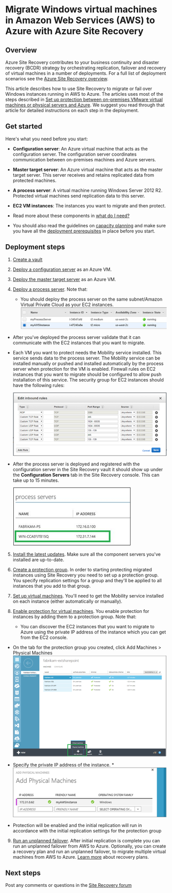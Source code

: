 <properties
    pageTitle="Migrate Windows virtual machines from Amazon Web Services to Azure with Site Recovery | Microsoft Azure"
    description="Use Azure Site Recovery to migrate Windows virtual machines running in Amazon Web Services (AWA) to Azure."
    services="site-recovery"
    documentationCenter=""
    authors="rayne-wiselman"
    manager="jwhit"
    editor=""/>

<tags
    ms.service="site-recovery"
    ms.devlang="na"
    ms.topic="article"
    ms.tgt_pltfrm="na"
    ms.workload="backup-recovery"
    ms.date="12/14/2015"
    ms.author="raynew"/>

# Migrate Windows virtual machines in Amazon Web Services (AWS) to Azure with Azure Site Recovery
## Overview
Azure Site Recovery contributes to your business continuity and disaster recovery (BCDR) strategy by orchestrating replication, failover and recovery of virtual machines in a number of deployments. For a full list of deployment scenarios see the [Azure Site Recovery overview](site-recovery-overview.md).

This article describes how to use Site Recovery to migrate or fail over Windows instances running in AWS to Azure. The articles uses most of the steps described in [Set up protection between on-premises VMware virtual machines or physical servers and Azure](site-recovery-vmware-to-azure-classic-legacy.md). We suggest you read through that article for detailed instructions on each step in the deployment.

## Get started
Here's what you need before you start:

* **Configuration server**: An Azure virtual machine that acts as the configuration server. The configuration server coordinates communication between on-premises machines and Azure servers.
* **Master target server**: An Azure virtual machine that acts as the master target server. This server receives and retains replicated data from protected machines.
* **A process server**: A virtual machine running Windows Server 2012 R2. Protected virtual machines send replication data to this server.
* **EC2 VM instances**: The instances you want to migrate and then protect.

* Read more about these components in [what do I need?](site-recovery-vmware-to-azure-classic-legacy.md#what-do-i-need)

* You should also read the guidelines on [capacity planning](site-recovery-vmware-to-azure-classic-legacy.md#capacity-planning) and make sure you have all the [deployment prerequisites](site-recovery-vmware-to-azure-classic-legacy.md#before-you-start) in place before you start.

## Deployment steps
1. [Create a vault](site-recovery-vmware-to-azure-classic-legacy.md#step-1-create-a-vault)
2. [Deploy a configuration server](site-recovery-vmware-to-azure-classic-legacy.md#step-2-deploy-a-configuration-server) as an Azure VM.
3. [Deploy the master target server](site-recovery-vmware-to-azure-classic-legacy.md#step-2-deploy-a-configuration-server) as an Azure VM.
4. [Deploy a process server](site-recovery-vmware-to-azure-classic-legacy.md#step-4-deploy-the-on-premises-process-server). Note that:

   * You should deploy the process server on the same subnet/Amazon Virtual Private Cloud as your EC2 instances. 
  ![EC2 instances](./media/site-recovery-migrate-aws-to-azure/ASR_AWSMigration1.png)

* After you've deployed the process server validate that it can communicate with the EC2 instances that you want to migrate.

* Each VM you want to protect needs the Mobility service installed. This service sends data to the process server. The Mobility service can be installed manually or pushed and installed automatically by the process server when protection for the VM is enabled. Firewall rules on EC2 instances that you want to migrate should be configured to allow push installation of this service. The security group for EC2 instances should have the following rules:

    ![firewall rules](./media/site-recovery-migrate-aws-to-azure/ASR_AWSMigration2.png)

* After the process server is deployed and registered with the configuration server in the Site Recovery vault it should show up under the **Configuration Servers** tab in the Site Recovery console. This can take up to 15 minutes.

    ![process server](./media/site-recovery-migrate-aws-to-azure/ASR_AWSMigration3.png)


5. [Install the latest updates](site-recovery-vmware-to-azure-classic-legacy.md#step-5-install-latest-updates). Make sure all the component servers you've installed are up-to-date.

6. [Create a protection group](site-recovery-vmware-to-azure-classic-legacy.md#step-7-create-a-protection-group). In order to starting protecting migrated instances using Site Recovery you need to set up a protection group. You specify replication settings for a group and they'll be applied to all instances that you add to that group. 
7. [Set up virtual machines](site-recovery-vmware-to-azure-classic-legacy.md#step-8-set-up-machines-you-want-to-protect). You'll need to get the Mobility service installed on each instance (either automatically or manually).
8. [Enable protection for virtual machines](site-recovery-vmware-to-azure-classic-legacy.md#step-9-enable-protection). You enable protection for instances by adding them to a protection group. Note that:

   * You can discover the EC2 instances that you want to migrate to Azure using the private IP address of the instance which you can get from the EC2 console.
* On the tab for the protection group you created, click Add Machines > Physical Machines
 ![EC2 discovery](./media/site-recovery-migrate-aws-to-azure/ASR_AWSMigration4.png)
* Specify the private IP address of the instance.  * ![EC2 discovery](./media/site-recovery-migrate-aws-to-azure/ASR_AWSMigration5.png)


* Protection will be enabled and the initial replication will run in accordance with the initial replication settings for the protection group

9. [Run an unplanned failover](site-recovery-failover-classic-legacy.md#run-an-unplanned-failover). After initial replication is complete you can run an unplanned failover from AWS to Azure. Optionally, you can create a recovery plan and run an unplanned failover, to migrate multiple virtual machines from AWS to Azure. [Learn more](site-recovery-create-recovery-plans.md) about recovery plans.

## Next steps
Post any comments or questions in the [Site Recovery forum](https://social.msdn.microsoft.com/forums/azure/home?forum=hypervrecovmgr)

